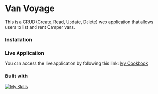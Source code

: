 # Van Voyage
This is a CRUD (Create, Read, Update, Delete) web application that allows users to list and rent Camper vans. 

### Installation


### Live Application
You can access the live application by following this link: [My Cookbook](https://my-cookbook-0f9y.onrender.com/)

### Built with
[![My Skills](https://skillicons.dev/icons?i=flask,python,react,js,css)](https://skillicons.dev)
